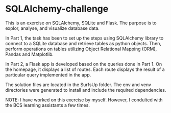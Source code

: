 # SQLAlchemy-challenge

This is an exercise on SQLAlchemy, SQLite and Flask. The purpose is to explor, analyse, and visualize database data.

In Part 1, the task has been to set up the steps using SQLAlchemy library to connect to a SQLite database and retrieve 
tables as python objects. Then, perform operations on tables utilizing Object Relational Mapping (ORM), Pandas and 
Matplotlib.

In Part 2, a Flask app is developed based on the queries done in Part 1. On the homepage, it displays a list of routes.
Each route displays the result of a particular query implemented in the app.

The solution files are located in the SurfsUp folder. The env and venv directories were generated to install and include
the required dependencies.

NOTE: I have worked on this exercise by myself. However, I condulted with the BCS learning assistants a few times.